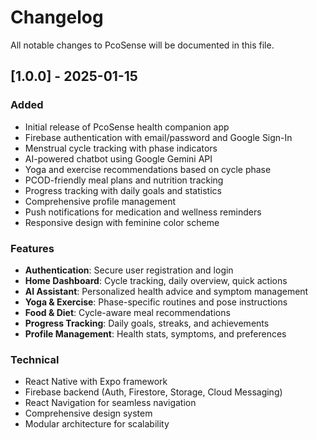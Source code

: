 # Changelog

All notable changes to PcoSense will be documented in this file.

## [1.0.0] - 2025-01-15

### Added
- Initial release of PcoSense health companion app
- Firebase authentication with email/password and Google Sign-In
- Menstrual cycle tracking with phase indicators
- AI-powered chatbot using Google Gemini API
- Yoga and exercise recommendations based on cycle phase
- PCOD-friendly meal plans and nutrition tracking
- Progress tracking with daily goals and statistics
- Comprehensive profile management
- Push notifications for medication and wellness reminders
- Responsive design with feminine color scheme

### Features
- **Authentication**: Secure user registration and login
- **Home Dashboard**: Cycle tracking, daily overview, quick actions
- **AI Assistant**: Personalized health advice and symptom management
- **Yoga & Exercise**: Phase-specific routines and pose instructions
- **Food & Diet**: Cycle-aware meal recommendations
- **Progress Tracking**: Daily goals, streaks, and achievements
- **Profile Management**: Health stats, symptoms, and preferences

### Technical
- React Native with Expo framework
- Firebase backend (Auth, Firestore, Storage, Cloud Messaging)
- React Navigation for seamless navigation
- Comprehensive design system
- Modular architecture for scalability
